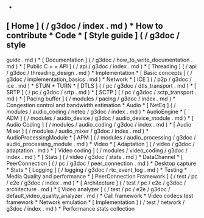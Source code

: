 *
[
Home
]
(
/
g3doc
/
index
.
md
)
*
How
to
contribute
*
Code
*
[
Style
guide
]
(
/
g3doc
/
style
-
guide
.
md
)
*
[
Documentation
]
(
/
g3doc
/
how_to_write_documentation
.
md
)
*
[
Public
C
+
+
API
]
(
/
api
/
g3doc
/
index
.
md
)
*
[
Threading
]
(
/
api
/
g3doc
/
threading_design
.
md
)
*
Implementation
*
[
Basic
concepts
]
(
/
g3doc
/
implementation_basics
.
md
)
*
Network
*
[
ICE
]
(
/
p2p
/
g3doc
/
ice
.
md
)
*
STUN
*
TURN
*
[
DTLS
]
(
/
pc
/
g3doc
/
dtls_transport
.
md
)
*
[
SRTP
]
(
/
pc
/
g3doc
/
srtp
.
md
)
*
[
SCTP
]
(
/
pc
/
g3doc
/
sctp_transport
.
md
)
*
[
Pacing
buffer
]
(
/
modules
/
pacing
/
g3doc
/
index
.
md
)
*
Congestion
control
and
bandwidth
estimation
*
Audio
*
[
NetEq
]
(
/
modules
/
audio_coding
/
neteq
/
g3doc
/
index
.
md
)
*
AudioEngine
*
[
ADM
]
(
/
modules
/
audio_device
/
g3doc
/
audio_device_module
.
md
)
*
[
Audio
Coding
]
(
/
modules
/
audio_coding
/
g3doc
/
index
.
md
)
*
[
Audio
Mixer
]
(
/
modules
/
audio_mixer
/
g3doc
/
index
.
md
)
*
AudioProcessingModule
*
[
APM
]
(
/
modules
/
audio_processing
/
g3doc
/
audio_processing_module
.
md
)
*
Video
*
[
Adaptation
]
(
/
video
/
g3doc
/
adaptation
.
md
)
*
[
Video
coding
]
(
/
modules
/
video_coding
/
g3doc
/
index
.
md
)
*
[
Stats
]
(
/
video
/
g3doc
/
stats
.
md
)
*
DataChannel
*
[
PeerConnection
]
(
/
pc
/
g3doc
/
peer_connection
.
md
)
*
Desktop
capture
*
Stats
*
[
Logging
]
(
/
logging
/
g3doc
/
rtc_event_log
.
md
)
*
Testing
*
Media
Quality
and
performance
*
[
PeerConnection
Framework
]
(
/
test
/
pc
/
e2e
/
g3doc
/
index
.
md
)
*
[
Architecture
]
(
/
test
/
pc
/
e2e
/
g3doc
/
architecture
.
md
)
*
[
Video
analyzer
]
(
/
test
/
pc
/
e2e
/
g3doc
/
default_video_quality_analyzer
.
md
)
*
Call
framework
*
Video
codecs
test
framework
*
Network
emulation
*
[
Implementation
]
(
/
test
/
network
/
g3doc
/
index
.
md
)
*
Performance
stats
collection
